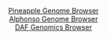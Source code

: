 <div id="Pineapple_Genome_Browser" align="center">
  <a href="https://igv.org/app/?sessionURL=blob:zZJrT9swFIb_iyXQJqWJnbQNiYSmUEqHgLZcegOh6DRxUtPEDrabFqr.9xm0aV.GRD9smpQPzvHtPY.fLaqpVExwFCLXJi2bEGQhtRDrWyirgvahpAqFGRSKWkjSjErKE4rCLcpAaRjdXJqdC60rFToO01WjBJ4LW3k2lPAqOKyVnYjS6YiigLmQoIVUzomEWjgsrxtrOoeqss3dnt1yUtDgQFEtBFfCqSjP47U5L_5VinPKRUnjclVo9h4gNnlMxtTO4Fs0uY2ShCp1QV_O0.Po4jwae93Rfa_duR8Nvk9G7cnhLcs56JWkx9GlVt2yM_MP3BP2NLzbLGBWD0Zq8LQcNw.808PupmKSqmPikyMv8D0vMGgYT.nmf.rafGzfzofj5wXrFr1.7k_SpH10fXrgnk07rzxdXn3Q.c5ChUhWxgWULKQfEmx5uG213HbjbUiOLIzf.EjBUPjwaCEtIVma5Q9bpF8qYwxS9Hn1Lo.FhEypRGEjwNgnQeC2mn4TBwHZWVu0ksXfg3s2ugl87Eau244zVmijcxorXikbOLfrJLPz1z1p4nsDj0RzEdVN.jTrDf3xoOp3Jqbad2X3Tzyb2DAw178_omn2M6n.iXufCWLr.b7CQWpgbKa6NSWYXEBnWffodX84ze5mZmL5IaL98GRClqDNelMxvz.tq0Ey4NoUaqbYnBVMv0wMSbFGIXE9Iy9KRCGMjUjm8y_YwhZp4a._JfV2j7sf">Pineapple Genome Browser</a>
</div>
<div id="Alphonso_Genome_Browser" align="center">
  <a href="https://igv.org/app/?sessionURL=blob:zZJra9swFIb_i6BlA8fX2o4NZbiX9JZ0aYIbmlLMiSM7YrLkSrKdC_nv08rGvqzQfNgY6IN00OU9j54darGQhDMUI9d0fNNxkIHkindTqGqK76HCEsUFUIkNJHCBBWY5RvEOFSAVpJOhPrlSqpaxZRFV9ypgJTelZ0IFW86gk2bOK.ucUwoLLkBxIa0zAS23SNn2OryAujb1257pW0tQYAGtV5xJbtWYlVmn78t.lbISM17hrGqoIm8BMp1HZ1yaBXxJZtMkz7GUd3hzszxN7m6SR.8ynV8F5_P06_UsDWbHU1IyUI3ApzPMFrTDcz7K.9vh7fjhwbudhE.jQTc68i6OL9c1EVieOqHT96LQDXwNhrAlXv9PPetBDuzbqwlM8bi_Dpsjd3BPVTEQEzn0z9aXxcM7ne8NRHneaBNQvhJh7NiGZweG7wa9H1Onb9h2pPkITlD8_GIgJSD_prc_75Da1NoXJPFr86aOgbhYYoHiXmTboRNFrn8SnthR5OyNHWoE_XtwB.kkCm03cd0gKwhVWuZlJlktTWDMbPPCLLcH0vSvNcRReuSeOfm8vSqfXpOguRhyP5le.Cn_I89AM9DPv32ibvYjqf6Jex8JYqrFocKlW38SFdep9PrjsVLDLVw94rUXBP30XTyHoSm4qEDp_bqilz.Na0EQYEoXWiLJglCiNjNNkXcodlxPi4tyTrk2EYly8ck2bMPx7c._BfX2L_vv">Alphonso Genome Browser</a>
</div>


<div id="DAF_Genomics_Browser" align="center">
  <a href="https://igv.org/app/?sessionURL=blob:tZFra9swFIb_i6D95KvsxLEhDNMlaciyrvWcsJYSzuzj2JtluZLc1Av57xNex2AXxqADSUicy_vqPEfyiEJWvCERoZY7slyXGESW_JAAa2t8CwwliQqoJRpEYIECmwxJdCQFSAXpzRtdWSrVysi2cyjMPTacVZm0pGdBa0reqRJ1qkktYPCFN3CQVsaZTlZgQ92WvJHchixDKU3HbrHZ7w6gj..x3dASd6yrVTWo7rQJbSy3CtBuqybHp78Y.Q_KelWv4m0SD_Ur7Jf5NF4t4403S28X44vb9Opym46350m1b0B1AqeXZ3SeL64_JcmHib85PD6sUvZuEY76YO34Z97r89lTWwmUUzdwJ14Y0ICSk0FqnnUaAslK4UaubwR0YlDfN5.v3mispyB4RaK7e4MoAdlnnX53JKpvNSoi8aEbqBmEixwFiczQcQI3DOnID3wnDN2TcSSdqF.Y5Ty9CQOHxpSOrY_AtH5R1cMAtdCvwZcC.VNnvf8V1HLjJ.t.6.XX6_b9uppfpT5tvayfXex_i8nT7v_4rYILBkqHvj2foUCt1Rg26gcV73R_.go-">DAF Genomics Browser</a>
</div>
